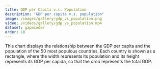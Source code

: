 ```yaml
---
title: GDP per Capita v.s. Population
description: "GDP per capita v.s. population"
image: /images/gallery/gdp_vs_population.png
video: /videos/gallery/gdp_vs_population.mp4
dataset: gapminder
order: 18
---
```


This chart displays the relationship between the GDP per capita and the population of the 50 most populous countries.
Each country is shown as a rectangle, where the width represents its population and its height represents its GDP per capida, so that the *area* represents the total GDP.